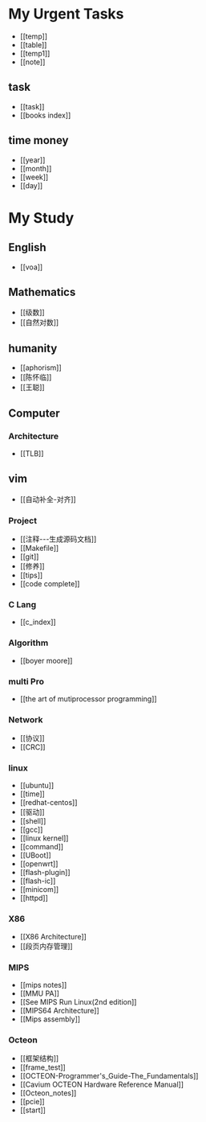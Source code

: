 # My Urgent Tasks
* [[temp]]
* [[table]]
* [[temp1]]
* [[note]]
## task
* [[task]]
* [[books index]]
## time money 
* [[year]]
* [[month]]
* [[week]]
* [[day]]

# My Study 
## English
* [[voa]]
## Mathematics
* [[级数]]
* [[自然对数]]
## humanity  
* [[aphorism]]
* [[陈怀临]] 
* [[王聪]]
## Computer 
### Architecture
* [[TLB]]
## vim 
* [[自动补全-对齐]]
### Project 
* [[注释---生成源码文档]]
* [[Makefile]]
* [[git]]
* [[修养]]
* [[tips]]
* [[code complete]]
### C Lang	
* [[c_index]]
### Algorithm
* [[boyer moore]]
### multi Pro
* [[the art of mutiprocessor programming]]
### Network 
* [[协议]]
* [[CRC]]
### linux
* [[ubuntu]]
* [[time]]
* [[redhat-centos]]
* [[驱动]]
* [[shell]]
* [[gcc]]
* [[linux kernel]]
* [[command]]
* [[UBoot]]
* [[openwrt]]
* [[flash-plugin]]
* [[flash-ic]]
* [[minicom]]
* [[httpd]]
### X86
* [[X86 Architecture]]
* [[段页内存管理]]

### MIPS
* [[mips notes]]
* [[MMU PA]]
* [[See MIPS Run Linux(2nd edition]]
* [[MIPS64 Architecture]]
* [[Mips assembly]]
### Octeon 
* [[框架结构]]
* [[frame_test]]
* [[OCTEON-Programmer's_Guide-The_Fundamentals]]
* [[Cavium OCTEON Hardware Reference Manual]]
* [[Octeon_notes]]
* [[pcie]]
* [[start]]

